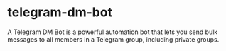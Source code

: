 # telegram-dm-bot
A Telegram DM Bot is a powerful automation bot that lets you send bulk messages to all members in a Telegram group, including private groups. 
